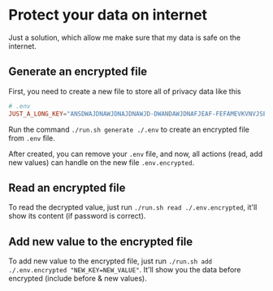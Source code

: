 # Protect your data on internet
Just a solution, which allow me make sure that my data is safe on the internet.

## Generate an encrypted file
First, you need to create a new file to store all of privacy data like this
```conf
# .env
JUST_A_LONG_KEY="ANSDWAJDNAWJDNAJDNAWJD-DWANDAWJDNAFJEAF-FEFAMEVKVNVJSENBJRBR-VAEAEVE=VEV=VE=FAEFDD-AEF-AWC=A=WAV-AE"
```

Run the command `./run.sh generate ./.env` to create an encrypted file from `.env` file.

After created, you can remove your `.env` file, and now, all actions (read, add new values) can handle on the new file `.env.encrypted`.

## Read an encrypted file
To read the decrypted value, just run `./run.sh read ./.env.encrypted`, it'll show its content (if password is correct).

## Add new value to the encrypted file
To add new value to the encrypted file, just run `./run.sh add ./.env.encrypted "NEW_KEY=NEW_VALUE"`. It'll show you the data before encrypted (include before & new values).
